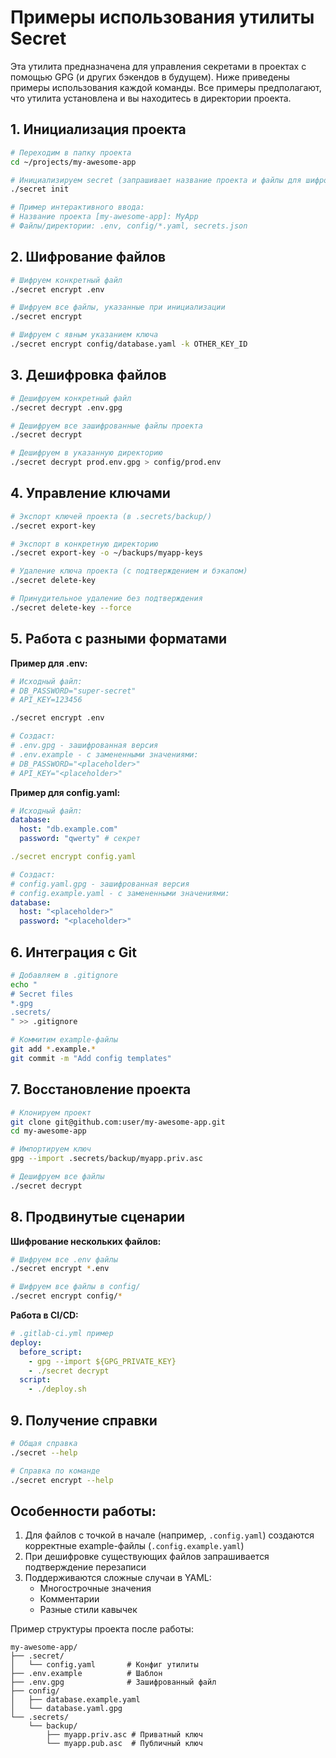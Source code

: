# Примеры использования утилиты Secret

Эта утилита предназначена для управления секретами в проектах с помощью GPG (и других бэкендов в будущем). Ниже приведены примеры использования каждой команды. Все примеры предполагают, что утилита установлена и вы находитесь в директории проекта.

## 1. Инициализация проекта
```bash
# Переходим в папку проекта
cd ~/projects/my-awesome-app

# Инициализируем secret (запрашивает название проекта и файлы для шифрования)
./secret init

# Пример интерактивного ввода:
# Название проекта [my-awesome-app]: MyApp
# Файлы/директории: .env, config/*.yaml, secrets.json
```

## 2. Шифрование файлов
```bash
# Шифруем конкретный файл
./secret encrypt .env

# Шифруем все файлы, указанные при инициализации
./secret encrypt

# Шифруем с явным указанием ключа
./secret encrypt config/database.yaml -k OTHER_KEY_ID
```

## 3. Дешифровка файлов
```bash
# Дешифруем конкретный файл
./secret decrypt .env.gpg

# Дешифруем все зашифрованные файлы проекта
./secret decrypt

# Дешифруем в указанную директорию
./secret decrypt prod.env.gpg > config/prod.env
```

## 4. Управление ключами
```bash
# Экспорт ключей проекта (в .secrets/backup/)
./secret export-key

# Экспорт в конкретную директорию
./secret export-key -o ~/backups/myapp-keys

# Удаление ключа проекта (с подтверждением и бэкапом)
./secret delete-key

# Принудительное удаление без подтверждения
./secret delete-key --force
```

## 5. Работа с разными форматами
**Пример для .env:**
```bash
# Исходный файл:
# DB_PASSWORD="super-secret"
# API_KEY=123456

./secret encrypt .env

# Создаст:
# .env.gpg - зашифрованная версия
# .env.example - с замененными значениями:
# DB_PASSWORD="<placeholder>"
# API_KEY="<placeholder>"
```

**Пример для config.yaml:**
```yaml
# Исходный файл:
database:
  host: "db.example.com"
  password: "qwerty" # секрет

./secret encrypt config.yaml

# Создаст:
# config.yaml.gpg - зашифрованная версия
# config.example.yaml - с замененными значениями:
database:
  host: "<placeholder>"
  password: "<placeholder>"
```

## 6. Интеграция с Git
```bash
# Добавляем в .gitignore
echo "
# Secret files
*.gpg
.secrets/
" >> .gitignore

# Коммитим example-файлы
git add *.example.*
git commit -m "Add config templates"
```

## 7. Восстановление проекта
```bash
# Клонируем проект
git clone git@github.com:user/my-awesome-app.git
cd my-awesome-app

# Импортируем ключ
gpg --import .secrets/backup/myapp.priv.asc

# Дешифруем все файлы
./secret decrypt
```

## 8. Продвинутые сценарии
**Шифрование нескольких файлов:**
```bash
# Шифруем все .env файлы
./secret encrypt *.env

# Шифруем все файлы в config/
./secret encrypt config/*
```

**Работа в CI/CD:**
```yaml
# .gitlab-ci.yml пример
deploy:
  before_script:
    - gpg --import ${GPG_PRIVATE_KEY}
    - ./secret decrypt
  script:
    - ./deploy.sh
```

## 9. Получение справки
```bash
# Общая справка
./secret --help

# Справка по команде
./secret encrypt --help
```

## Особенности работы:
1. Для файлов с точкой в начале (например, `.config.yaml`) создаются корректные example-файлы (`.config.example.yaml`)
2. При дешифровке существующих файлов запрашивается подтверждение перезаписи
3. Поддерживаются сложные случаи в YAML:
   - Многострочные значения
   - Комментарии
   - Разные стили кавычек

Пример структуры проекта после работы:
```
my-awesome-app/
├── .secret/
│   └── config.yaml       # Конфиг утилиты
├── .env.example          # Шаблон
├── .env.gpg              # Зашифрованный файл
├── config/
│   ├── database.example.yaml
│   └── database.yaml.gpg
└── .secrets/
    └── backup/
        ├── myapp.priv.asc # Приватный ключ
        └── myapp.pub.asc  # Публичный ключ
```